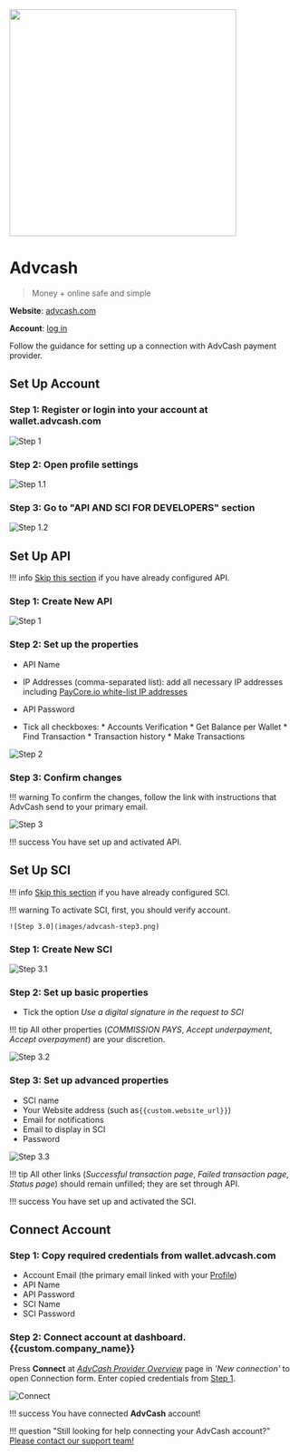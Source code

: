 <img src="https://static.openfintech.io/payment_providers/advcash/logo.svg?w=400" width="400px" >

# Advcash

> Money + online safe and simple

**Website**: [advcash.com](https://advcash.com/en/)

**Account**: [log in](https://wallet.advcash.com/login)

Follow the guidance for setting up a connection with AdvCash payment provider.

## Set Up Account

### Step 1: Register or login into your account at wallet.advcash.com

![Step 1](images/advcash-step0.png)

### Step 2: Open profile settings

![Step 1.1](images/advcash-step1_1.png)

### Step 3: Go to "API AND SCI FOR DEVELOPERS" section

![Step 1.2](images/advcash-step1_2.png)

## Set Up API

!!! info
    [Skip this section](#set-up-sci) if you have already configured API.

### Step 1: Create New API

![Step 1](images/advcash-step2_1.png)

### Step 2: Set up the properties

* API Name
* IP Addresses (comma-separated list): add all necessary IP addresses including [PayСore.io white-list IP addresses](/integration/ips/)
* API Password

* Tick all checkboxes:
      * Accounts Verification
      * Get Balance per Wallet
      * Find Transaction
      * Transaction history
      * Make Transactions

![Step 2](images/advcash-step2_2.png)

### Step 3: Confirm changes

!!! warning
    To confirm the changes, follow the link with instructions that AdvCash send to your primary email.

![Step 3](images/advcash-step2_3.png)

!!! success
    You have set up and activated API.

## Set Up SCI

!!! info
    [Skip this section](#connect-account) if you have already configured SCI.

!!! warning
    To activate SCI, first, you should verify account.

    ![Step 3.0](images/advcash-step3.png)

### Step 1: Create New SCI

![Step 3.1](images/advcash-step3_1.png)

### Step 2: Set up basic properties

* Tick the option *Use a digital signature in the request to SCI*

!!! tip
    All other properties (*COMMISSION PAYS*, *Accept underpayment*, *Accept overpayment*) are your discretion.

![Step 3.2](images/advcash-step3_2.png)  

### Step 3: Set up advanced properties

* SCI name
* Your Website address (such as`{{custom.website_url}}`)
* Email for notifications
* Email to display in SCI
* Password

![Step 3.3](images/advcash-step3_3.png)

!!! tip
    All other links (*Successful transaction page*, *Failed transaction page*, *Status page*) should remain unfilled; they are set through API.

!!! success
    You have set up and activated the SCI.

## Connect Account

### Step 1: Copy required credentials from wallet.advcash.com

* Account Email (the primary email linked with your [Profile](https://wallet.advcash.com/pages/profile))
* API Name
* API Password
* SCI Name
* SCI Password

### Step 2: Connect account at dashboard.{{custom.company_name}}

Press **Connect** at [*AdvCash Provider Overview*]({{custom.dashboard_base_url}}connect-directory/payment-providers/advcash/general) page in *'New connection'* to open Connection form. Enter copied credentials from [Step 1](#step-1-copy-required-credentials-from-walletadvcashcom).

![Connect](images/advcash_connect.png)

!!! success
    You have connected **AdvCash** account!

!!! question "Still looking for help connecting your AdvCash account?"
    [Please contact our support team!](mailto:{{custom.support_email}})
